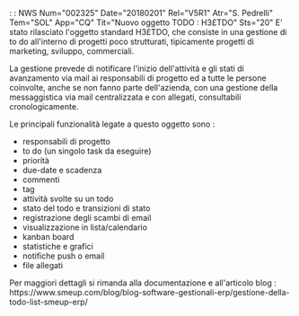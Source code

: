  :  : NWS Num="002325" Date="20180201" Rel="V5R1" Atr="S. Pedrelli" Tem="SOL" App="CQ" Tit="Nuovo oggetto TODO :  H3£TDO" Sts="20"
E' stato rilasciato l'oggetto standard H3£TDO, che consiste in una gestione di to do all'interno di progetti poco strutturati, tipicamente progetti di marketing, sviluppo, commerciali.

La gestione prevede di notificare l'inizio dell'attività e gli stati di avanzamento via mail ai responsabili di progetto ed a tutte le persone coinvolte, anche se non fanno parte dell'azienda, con
una gestione della messaggistica via mail centralizzata e con allegati, consultabili cronologicamente.

Le principali funzionalità legate a questo oggetto sono : 
<ul>
<li>responsabili di progetto</li>
<li>to do (un singolo task da eseguire)</li>
<li>priorità</li>
<li>due-date e scadenza    </li>
<li>commenti  </li>
<li>tag</li>
<li>attività svolte su un todo </li>
<li>stato del todo e transizioni di stato</li>
<li>registrazione degli scambi di email</li>
<li>visualizzazione in lista/calendario</li>
<li>kanban board</li>
<li>statistiche e grafici</li>
<li>notifiche push o email</li>
<li>file allegati</li></ul>
Per maggiori dettagli si rimanda alla documentazione e all'articolo blog : 
https://www.smeup.com/blog/blog-software-gestionali-erp/gestione-della-todo-list-smeup-erp/ 